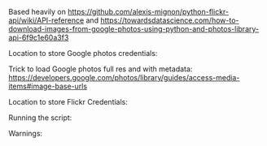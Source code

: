 Based heavily on https://github.com/alexis-mignon/python-flickr-api/wiki/API-reference
and https://towardsdatascience.com/how-to-download-images-from-google-photos-using-python-and-photos-library-api-6f9c1e60a3f3

Location to store Google photos credentials:

Trick to load Google photos full res and with metadata: 
https://developers.google.com/photos/library/guides/access-media-items#image-base-urls

Location to store Flickr Credentials:

Running the script:

Warnings:

